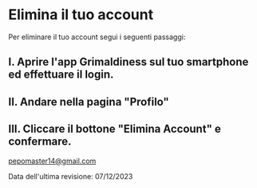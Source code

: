 # Elimina il tuo account
Per eliminare il tuo account segui i seguenti passaggi:
## I. Aprire l'app Grimaldiness sul tuo smartphone ed effettuare il login.
## II. Andare nella pagina "Profilo"
## III. Cliccare il bottone "Elimina Account" e confermare.

pepomaster14@gmail.com

Data dell'ultima revisione: 07/12/2023
